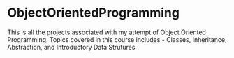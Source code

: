 # ObjectOrientedProgramming

This is all the projects associated with my attempt of Object Oriented Programming. Topics covered in this course includes - Classes, Inheritance, Abstraction, and Introductory Data Strutures
